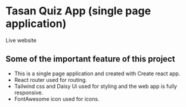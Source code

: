 # Tasan Quiz App (single page application)

Live website

## Some of the important feature of this project

* This is a single page application and created with Create react app. 
* React router used for routing.
* Tailwind css and Daisy Ui used for styling and the web app is fully responsive.
* FontAwesome icon used for icons.
              

